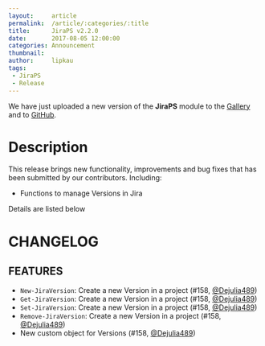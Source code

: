 ```yaml
---
layout:     article
permalink:  /article/:categories/:title
title:      JiraPS v2.2.0
date:       2017-08-05 12:00:00
categories: Announcement
thumbnail:  
author:     lipkau
tags:
 - JiraPS
 - Release
---
```


We have just uploaded a new version of the **JiraPS** module to the [Gallery](https://www.powershellgallery.com/packages/JiraPS/2.2.0.141) and to [GitHub](https://github.com/AtlassianPS/JiraPS/releases/tag/v2.2.0.141).
<!--more-->

# Description

This release brings new functionality, improvements and bug fixes that has been submitted by our contributors.  Including:

* Functions to manage Versions in Jira

Details are listed below

# CHANGELOG

## FEATURES

* `New-JiraVersion`: Create a new Version in a project (#158, [@Dejulia489][])
* `Get-JiraVersion`: Create a new Version in a project (#158, [@Dejulia489][])
* `Set-JiraVersion`: Create a new Version in a project (#158, [@Dejulia489][])
* `Remove-JiraVersion`: Create a new Version in a project (#158, [@Dejulia489][])
* New custom object for Versions (#158, [@Dejulia489][])

<!-- reference-style links -->
  [@alexsuslin]: https://github.com/alexsuslin
  [@axxelG]: https://github.com/axxelG
  [@brianbunke]: https://github.com/brianbunke
  [@colhal]: https://github.com/colhal
  [@Dejulia489]: https://github.com/Dejulia489
  [@ebekker]: https://github.com/ebekker
  [@jkknorr]: https://github.com/jkknorr
  [@kittholland]: https://github.com/kittholland
  [@LiamLeane]: https://github.com/LiamLeane
  [@lipkau]: https://github.com/lipkau
  [@lukhase]: https://github.com/lukhase
  [@padgers]: https://github.com/padgers
  [@ThePSAdmin]: https://github.com/ThePSAdmin
